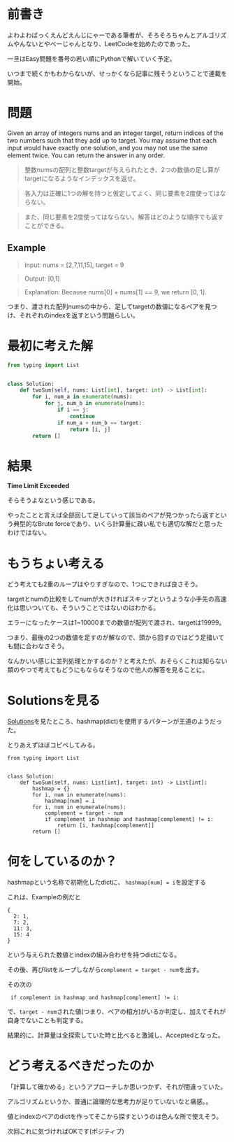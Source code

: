 # 前書き
よわよわばっくえんどえんじにゃーである筆者が、そろそろちゃんとアルゴリズムやんないとやべーじゃんとなり、LeetCodeを始めたのであった。

一旦はEasy問題を番号の若い順にPythonで解いていく予定。

いつまで続くかもわからないが、せっかくなら記事に残そうということで連載を開始。

# 問題
Given an array of integers nums and an integer target, return indices of the two numbers such that they add up to target.
You may assume that each input would have exactly one solution, and you may not use the same element twice.
You can return the answer in any order.
> 整数numsの配列と整数targetが与えられたとき、2つの数値の足し算がtargetになるようなインデックスを返せ。

> 各入力は正確に1つの解を持つと仮定してよく、同じ要素を2度使ってはならない。

> また、同じ要素を2度使ってはならない。解答はどのような順序でも返すことができる。


## Example
> Input: nums = [2,7,11,15], target = 9

> Output: [0,1]

> Explanation: Because nums[0] + nums[1] == 9, we return [0, 1].

つまり、渡された配列numsの中から、足してtargetの数値になるペアを見つけ、それぞれのindexを返すという問題らしい。

# 最初に考えた解

``` twoSum.py
from typing import List


class Solution:
    def twoSum(self, nums: List[int], target: int) -> List[int]:
        for i, num_a in enumerate(nums):
            for j, num_b in enumerate(nums):
                if i == j:
                    continue
                if num_a + num_b == target:
                    return [i, j]
        return []
```
 
# 結果

**Time Limit Exceeded**

そらそうよなという感じである。

やったことと言えば全部回して足していって該当のペアが見つかったら返すという典型的なBrute forceであり、いくら計算量に疎い私でも適切な解だと思ったわけではない。


# もうちょい考える

どう考えても2重のループはやりすぎなので、1つにできれば良さそう。

targetとnumの比較をしてnumが大きければスキップというような小手先の高速化は思いついても、そういうことではないのはわかる。

エラーになったケースは1~10000までの数値が配列で渡され、targetは19999。

つまり、最後の2つの数値を足すのが解なので、頭から回すのではどう足掻いても間に合わなさそう。

なんかいい感じに並列処理とかするのか？と考えたが、おそらくこれは知らない類のやつで考えてもどうにもならなそうなので他人の解答を見ることに。

# Solutionsを見る
[Solutions](https://leetcode.com/problems/two-sum/solutions/127810/two-sum/)を見たところ、hashmap(dict)を使用するパターンが王道のようだった。

とりあえずほぼコピペしてみる。

```
from typing import List


class Solution:
    def twoSum(self, nums: List[int], target: int) -> List[int]:
        hashmap = {}
        for i, num in enumerate(nums):
            hashmap[num] = i
        for i, num in enumerate(nums):
            complement = target - num
            if complement in hashmap and hashmap[complement] != i:
                return [i, hashmap[complement]]
        return []
```

# 何をしているのか？

hashmapという名称で初期化したdictに、
```hashmap[num] = i```を設定する

これは、Exampleの例だと

```
{
  2: 1,
  7: 2,
  11: 3,
  15: 4
}
```
という与えられた数値とindexの組み合わせを持つdictになる。

その後、再びlistをループしながら``` complement = target - num ```を出す。

その次の

``` if complement in hashmap and hashmap[complement] != i:```

で、``` target - num ```された値(つまり、ペアの相方)がいるか判定し、加えてそれが自身でないことも判定する。

結果的に、計算量は全探索していた時と比べると激減し、Acceptedとなった。

# どう考えるべきだったのか

「計算して確かめる」というアプローチしか思いつかず、それが間違っていた。

アルゴリズムというか、普通に論理的な思考力が足りていないなと痛感。。

値とindexのペアのdictを作ってそこから探すというのは色んな所で使えそう。

次回これに気づければOKです(ポジティブ)